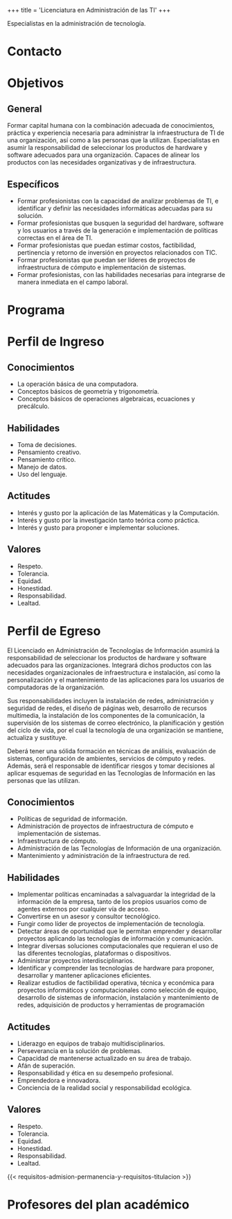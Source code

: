 +++
title = 'Licenciatura en Administración de las TI'
+++

Especialistas en la administración de tecnología.

# Contacto

# Objetivos

## General

Formar capital humana con la combinación adecuada de conocimientos, práctica y experiencia necesaria para administrar la infraestructura de TI de una organización, así como a las personas que la utilizan. Especialistas en asumir la responsabilidad de seleccionar los productos de hardware y software adecuados para una organización. Capaces de alinear los productos con las necesidades organizativas y de infraestructura.

## Específicos

- Formar profesionistas con la capacidad de analizar problemas de TI, e identificar y definir las necesidades informáticas adecuadas para su solución.
- Formar profesionistas que busquen la seguridad del hardware, software y los usuarios a través de la generación e implementación de políticas correctas en el área de TI.
- Formar profesionistas que puedan estimar costos, factibilidad, pertinencia y retorno de inversión en proyectos relacionados con TIC.
- Formar profesionistas que puedan ser líderes de proyectos de infraestructura de cómputo e implementación de sistemas.
- Formar profesionistas, con las habilidades necesarias para integrarse de manera inmediata en el campo laboral.

# Programa

# Perfil de Ingreso

## Conocimientos

- La operación básica de una computadora.
- Conceptos básicos de geometría y trigonometría.
- Conceptos básicos de operaciones algebraicas, ecuaciones y precálculo.

## Habilidades

- Toma de decisiones.
- Pensamiento creativo.
- Pensamiento crítico.
- Manejo de datos.
- Uso del lenguaje.

## Actitudes

- Interés y gusto por la aplicación de las Matemáticas y la Computación.
- Interés y gusto por la investigación tanto teórica como práctica.
- Interés y gusto para proponer e implementar soluciones.

## Valores

- Respeto.
- Tolerancia.
- Equidad.
- Honestidad.
- Responsabilidad.
- Lealtad.

# Perfil de Egreso

El Licenciado en Administración de Tecnologías de Información asumirá la responsabilidad de seleccionar los productos de hardware y software adecuados para las organizaciones. Integrará dichos productos con las necesidades organizacionales de infraestructura e instalación, así como la personalización y el mantenimiento de las aplicaciones para los usuarios de computadoras de la organización.

Sus responsabilidades incluyen la instalación de redes, administración y seguridad de redes, el diseño de páginas web, desarrollo de recursos multimedia, la instalación de los componentes de la comunicación, la supervisión de los sistemas de correo electrónico, la planificación y gestión del ciclo de vida, por el cual la tecnología de una organización se mantiene, actualiza y sustituye.

Deberá tener una sólida formación en técnicas de análisis, evaluación de sistemas, configuración de ambientes, servicios de cómputo y redes. Además, será el responsable de identificar riesgos y tomar decisiones al aplicar esquemas de seguridad en las Tecnologías de Información en las personas que las utilizan. 

## Conocimientos

- Políticas de seguridad de información.
- Administración de proyectos de infraestructura de cómputo e implementación de sistemas.
- Infraestructura de cómputo.
- Administración de las Tecnologías de Información de una organización.
- Mantenimiento y administración de la infraestructura de red.

## Habilidades

- Implementar políticas encaminadas a salvaguardar la integridad de la información de la empresa, tanto de los propios usuarios como de agentes externos por cualquier vía de acceso.
- Convertirse en un asesor y consultor tecnológico.
- Fungir como líder de proyectos de implementación de tecnología.
- Detectar áreas de oportunidad que le permitan emprender y desarrollar proyectos aplicando las tecnologías de información y comunicación.
- Integrar diversas soluciones computacionales que requieran el uso de las diferentes tecnologías, plataformas o dispositivos.
- Administrar proyectos interdisciplinarios.
- Identificar y comprender las tecnologías de hardware para proponer, desarrollar y mantener aplicaciones eficientes.
- Realizar estudios de factibilidad operativa, técnica y económica para proyectos informáticos y computacionales como selección de equipo, desarrollo de sistemas de información, instalación y mantenimiento de redes, adquisición de productos y herramientas de programación

## Actitudes

- Liderazgo en equipos de trabajo multidisciplinarios.
- Perseverancia en la solución de problemas.
- Capacidad de mantenerse actualizado en su área de trabajo.
- Afán de superación.
- Responsabilidad y ética en su desempeño profesional.
- Emprendedora e innovadora.
- Conciencia de la realidad social y responsabilidad ecológica.

## Valores

- Respeto.
- Tolerancia.
- Equidad.
- Honestidad.
- Responsabilidad.
- Lealtad.

{{< requisitos-admision-permanencia-y-requisitos-titulacion >}}

# Profesores del plan académico
